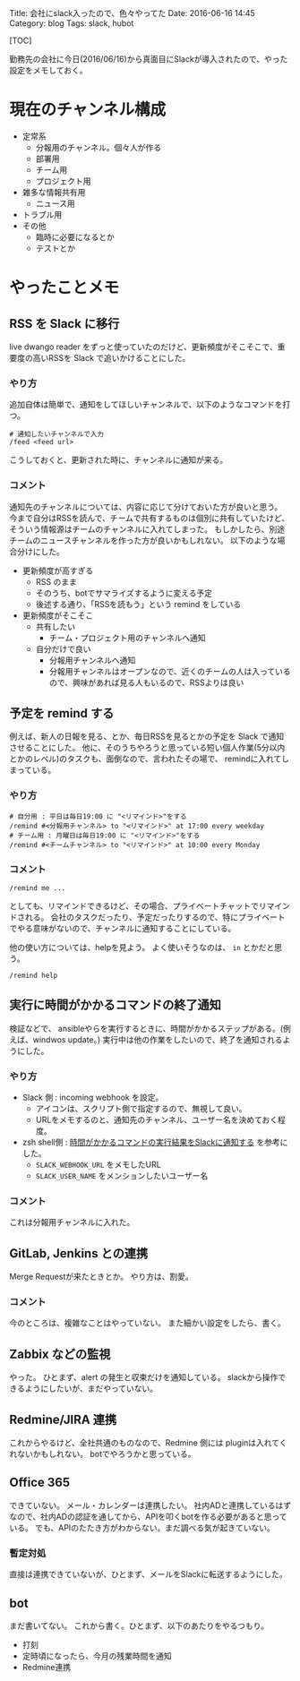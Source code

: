 Title: 会社にslack入ったので、色々やってた
Date: 2016-06-16 14:45
Category: blog
Tags: slack, hubot

[TOC]

勤務先の会社に今日(2016/06/16)から真面目にSlackが導入されたので、やった設定をメモしておく。

# 現在のチャンネル構成

* 定常系
    * 分報用のチャンネル。個々人が作る
    * 部署用
    * チーム用
    * プロジェクト用
* 雑多な情報共有用
    * ニュース用
* トラブル用
* その他
    * 臨時に必要になるとか
    * テストとか

# やったことメモ

## RSS を Slack に移行

live dwango reader をずっと使っていたのだけど、更新頻度がそこそこで、重要度の高いRSSを Slack で追いかけることにした。

### やり方

追加自体は簡単で、通知をしてほしいチャンネルで、以下のようなコマンドを打つ。

```
# 通知したいチャンネルで入力
/feed <feed url>
```

こうしておくと、更新された時に、チャンネルに通知が来る。

### コメント

通知先のチャンネルについては、内容に応じて分けておいた方が良いと思う。
今まで自分はRSSを読んで、チームで共有するものは個別に共有していたけど、そういう情報源はチームのチャンネルに入れてしまった。
もしかしたら、別途チームのニュースチャンネルを作った方が良いかもしれない。
以下のような場合分けにした。

* 更新頻度が高すぎる
    * RSS のまま
    * そのうち、botでサマライズするように変える予定
    * 後述する通り、「RSSを読もう」という remind をしている
* 更新頻度がそこそこ
    * 共有したい
        * チーム・プロジェクト用のチャンネルへ通知
    * 自分だけで良い
        * 分報用チャンネルへ通知
        * 分報用チャンネルはオープンなので、近くのチームの人は入っているので、興味があれば見る人もいるので、RSSよりは良い

## 予定を remind する

例えば、新人の日報を見る、とか、毎日RSSを見るとかの予定を Slack で通知させることにした。
他に、そのうちやろうと思っている短い個人作業(5分以内とかのレベル)のタスクも、面倒なので、言われたその場で、 remindに入れてしまっている。

### やり方

```
# 自分用 : 平日は毎日19:00 に "<リマインド>"をする
/remind #<分報用チャンネル> to "<リマインド>" at 17:00 every weekday
# チーム用 : 月曜日は毎日19:00 に "<リマインド>"をする
/remind #<チームチャンネル> to "<リマインド>" at 10:00 every Monday
```

### コメント

```
/remind me ...
```
としても、リマインドできるけど、その場合、プライベートチャットでリマインドされる。
会社のタスクだったり、予定だったりするので、特にプライベートでやる意味がないので、チャンネルに通知することにしている。

他の使い方については、helpを見よう。 よく使いそうなのは、 `in` とかだと思う。

```
/remind help
```
## 実行に時間がかかるコマンドの終了通知

検証などで、 ansibleやらを実行するときに、時間がかかるステップがある。(例えば、windwos update。)
実行中は他の作業をしたいので、終了を通知されるようにした。

### やり方

* Slack 側 : incoming webhook を設定。
    * アイコンは、スクリプト側で指定するので、無視して良い。
    * URLをメモするのと、通知先のチャンネル、ユーザー名を決めておく程度。
* zsh shell側 : [時間がかかるコマンドの実行結果をSlackに通知する](http://qiita.com/izumin5210/items/c683cb6addc58cae59b6) を参考にした。
    * `SLACK_WEBHOOK_URL` をメモしたURL
    * `SLACK_USER_NAME` をメンションしたいユーザー名

### コメント

これは分報用チャンネルに入れた。

## GitLab, Jenkins との連携

Merge Requestが来たときとか。
やり方は、割愛。

### コメント

今のところは、複雑なことはやっていない。
また細かい設定をしたら、書く。

## Zabbix などの監視

やった。
ひとまず、alert の発生と収束だけを通知している。
slackから操作できるようにしたいが、まだやっていない。

## Redmine/JIRA 連携

これからやるけど、全社共通のものなので、Redmine 側には pluginは入れてくれないかもしれない。
botでやろうかと思っている。

## Office 365

できていない。
メール・カレンダーは連携したい。
社内ADと連携しているはずなので、社内ADの認証を通してから、APIを叩くbotを作る必要があると思っている。
でも、APIのたたき方がわからない。まだ調べる気が起きていない。

### 暫定対処

直接は連携できていないが、ひとまず、メールをSlackに転送するようにした。

## bot

まだ書いてない。
これから書く。ひとまず、以下のあたりをやるつもり。

* 打刻
* 定時頃になったら、今月の残業時間を通知
* Redmine連携

